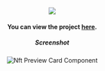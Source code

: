 <div align="center">
<br />
  
![](https://capsule-render.vercel.app/api?type=transparent&fontColor=539bf5&height=30&section=header&text=Nft%20Preview%20Card%20Component&&fontAlignY=50&fontSize=25&animation=fadeIn)
  
#### You can view the project [here](https://isbendiyarovanezrin.github.io/NftPreviewCardComponent "Click me!🙃").

##### Screenshot

![Nft Preview Card Component](https://i.postimg.cc/W4yG3g2d/card.png)

<div>
